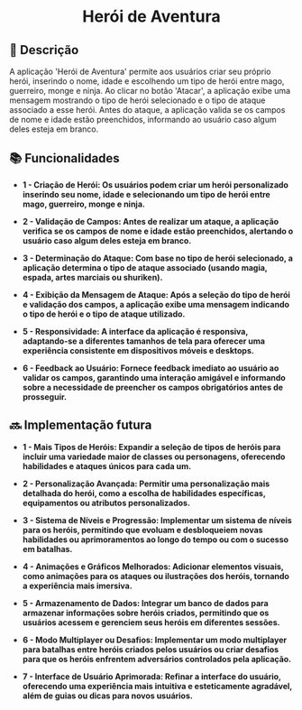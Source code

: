 <h1 align="center">Herói de Aventura</h1>

## :memo: Descrição
A aplicação 'Herói de Aventura' permite aos usuários criar seu próprio herói, inserindo o nome, idade e escolhendo um tipo de herói entre mago, guerreiro, monge e ninja. Ao clicar no botão 'Atacar', a aplicação exibe uma mensagem mostrando o tipo de herói selecionado e o tipo de ataque associado a esse herói. Antes do ataque, a aplicação valida se os campos de nome e idade estão preenchidos, informando ao usuário caso algum deles esteja em branco.

## :books: Funcionalidades
* <b>1<b> - Criação de Herói: Os usuários podem criar um herói personalizado inserindo seu nome, idade e selecionando um tipo de herói entre mago, guerreiro, monge e ninja.

* <b>2<b> - Validação de Campos: Antes de realizar um ataque, a aplicação verifica se os campos de nome e idade estão preenchidos, alertando o usuário caso algum deles esteja em branco.

* <b>3<b> - Determinação do Ataque: Com base no tipo de herói selecionado, a aplicação determina o tipo de ataque associado (usando magia, espada, artes marciais ou shuriken).

* <b>4<b> - Exibição da Mensagem de Ataque: Após a seleção do tipo de herói e validação dos campos, a aplicação exibe uma mensagem indicando o tipo de herói e o tipo de ataque utilizado.

* <b>5<b> - Responsividade: A interface da aplicação é responsiva, adaptando-se a diferentes tamanhos de tela para oferecer uma experiência consistente em dispositivos móveis e desktops.

* <b>6<b> - Feedback ao Usuário: Fornece feedback imediato ao usuário ao validar os campos, garantindo uma interação amigável e informando sobre a necessidade de preencher os campos obrigatórios antes de prosseguir.

## :soon: Implementação futura
* <b>1<b> - Mais Tipos de Heróis: Expandir a seleção de tipos de heróis para incluir uma variedade maior de classes ou personagens, oferecendo habilidades e ataques únicos para cada um.

* <b>2<b> - Personalização Avançada: Permitir uma personalização mais detalhada do herói, como a escolha de habilidades específicas, equipamentos ou atributos personalizados.

* <b>3<b> - Sistema de Níveis e Progressão: Implementar um sistema de níveis para os heróis, permitindo que evoluam e desbloqueiem novas habilidades ou aprimoramentos ao longo do tempo ou com o sucesso em batalhas.

* <b>4<b> - Animações e Gráficos Melhorados: Adicionar elementos visuais, como animações para os ataques ou ilustrações dos heróis, tornando a experiência mais imersiva.

* <b>5<b> - Armazenamento de Dados: Integrar um banco de dados para armazenar informações sobre heróis criados, permitindo que os usuários acessem e gerenciem seus heróis em diferentes sessões.

* <b>6<b> - Modo Multiplayer ou Desafios: Implementar um modo multiplayer para batalhas entre heróis criados pelos usuários ou criar desafios para que os heróis enfrentem adversários controlados pela aplicação.

* <b>7<b> - Interface de Usuário Aprimorada: Refinar a interface do usuário, oferecendo uma experiência mais intuitiva e esteticamente agradável, além de guias ou dicas para novos usuários.